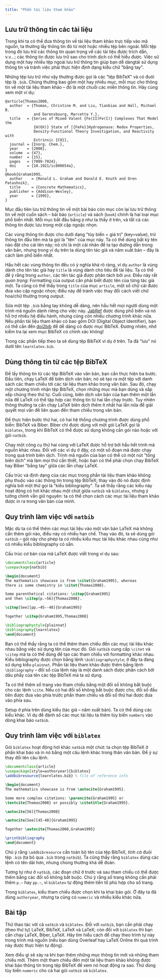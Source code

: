 ```yaml
---
title: "Phần tài liệu tham khảo"
---
```

<script>
preincludes = {
 "pre1": {
    "pre0": "learnlatex.bib"
   },
 "pre2": {
    "pre0": "learnlatex.bib"
   }
}
</script>

## Lưu trữ thông tin các tài liệu

Trong khi ta có thể đưa thông tin về tài liệu tham khảo trực tiếp vào mã nguồn,
ta thường lấy thông tin đó từ một hoặc nhiều tệp bên ngoài. Mỗi tệp trong đó lưu
trữ các thông tin quan trọng về các tài liệu được trích dẫn, v.v...; các thông
tin được lưu trữ sao cho trình dịch có thể hiểu được. Việc sử dụng một hay nhiều
tệp ngoài lưu trữ thông tin giúp bạn dễ dàngtái sử dụng thông tin và tránh việc
phải thực hiện định dạng kiểu chữ "bằng tay".

Những tệp lưu trữ như vậy thường được gọi là các "tệp BibTeX" và có đuôi tệp là
`.bib`. Chúng thường bao gồm một hay nhiều mục, mỗi mục cho thông tin về một tài
liệu tham khảo &ndash; đó là một chuỗi các miền thông tin. Hãy cùng xem một ví
dụ:

<!-- {% raw %} -->
```
@article{Thomas2008,
  author  = {Thomas, Christine M. and Liu, Tianbiao and Hall, Michael B.
             and Darensbourg, Marcetta Y.},
  title   = {Series of Mixed Valent {Fe(II)Fe(I)} Complexes That Model the
             {H(OX)} State of [{FeFe}]Hydrogenase: Redox Properties,
             Density-Functional Theory Investigation, and Reactivity with
             Extrinsic {CO}},
  journal = {Inorg. Chem.},
  year    = {2008},
  volume  = {47},
  number  = {15},
  pages   = {7009-7024},
  doi     = {10.1021/ic800654a},
}
@book{Graham1995,
  author    = {Ronald L. Graham and Donald E. Knuth and Oren Patashnik},
  title     = {Concrete Mathematics},
  publisher = {Addison-Wesley},
  year      = {1995},
}
```
<!-- {% endraw %} -->


Mục đầu tiên lưu trữ thông tin về một bài báo còn mục còn lại lưu trữ thông tin
về một cuốn sách &ndash; bài báo (`article`) và sách (`book`) chính là hai loại
mục phổ biến nhất. Mỗi mục bắt đầu bằng `@` như ta thấy ở trên, và tất cả các
thông tin được lưu trong một cặp ngoặc nhọn.

Các vùng thông tin được cho dưới dạng "tùy biến = giá trị" (key=value), trừ
thông tin đầu tiên mà ta gọi là "tên" của mục này. Ta có thể dùng bất kỳ tên nào
đặt cho cái tên này; nó chỉ là một cái nhãn để ta tạo đường dẫn trong văn bản,
nhưng trong ví dụ trên ta dùng tên tác giả và năm xuất bản &ndash; đây là cách
làm phổ biến nhất.

Hầu hết các vùng thông tin đều có ý nghĩa khá rõ ràng, ví dụ `author` là vùng
dành cho tên tác giả hay `title` là vùng dành cho tiêu đề tài liệu. Ta có thể để
ý rằng trong `author`, các tên tác giả được phân tách bởi `and`. Điều này rất
_quan trọng_: Formatting của output cần phải biết được tên của từng tác giả một.
Ta cũng có thể thấy trong `title` của mục `article`, một số chữ cái được đưa vào
cặp ngoặc nhọn; điều này để tránh việc thay đổi cách viết chữ hoa/chữ thường
trong output.

Sửa một tệp `.bib` bằng tay không dễ dàng, nên hầu hết mọi người dùng một trình
mã nguồn dành riêng cho việc này. [JabRef](https://www.jabref.org) được dùng phổ
biến và nó hỗ trợ nhiều hệ điều hành, nhưng cũng còn nhiều chương trình khác
nữa. Nếu phần tài liệu tham khảo có bao gồm DOI (Digital Object Identifier), bạn
có thể cần đến [doi2bib](https://doi2bib.org) để dễ dàng có được mục BibTeX.
Đương nhiên, nhớ kiểm tra lại xem mục BibTeX có chính xác không!

Trong các phần tiếp theo ta sẽ dùng tệp BibTeX ví dụ ở trên. Ta đã "lưu" nó dưới
tên `learnlatex.bib`.

## Dùng thông tin từ các tệp BibTeX

Để lấy thông tin từ các tệp BibTeX vào văn bản, bạn cần thực hiện ba bước. Đầu
tiên, chạy LaTeX để biên dịch văn bản; nó sẽ tạo ra một tệp với danh sách các
tham chiếu tới các tài liệu tham khảo trong văn bản. Sau đó, chạy một chương
trình nhận tệp BibTeX, chọn những mục mà bạn dùng và sắp xếp chúng theo thứ tự.
Cuối cùng, biên dịch văn bản của bạn thêm một lần nữa để LaTeX có thể tập hợp
các thông tin từ hai lần chạy trước. Tuy nhiên thông thường ta cần chạy LaTeX
biên dịch thêm ít nhất hai lần nữa để giải quyết mọi vấn đề liên quan đến tham
chiếu trong văn bản.

Để thực hiện bước thứ hai, có hai hệ thống chương trình được dùng phổ biến:
BibTeX và Biber. Biber chỉ được dùng với một gói LaTeX gọi là `biblatex`, trong
khi BibTeX có thể được sử dụng không cần gói nào hoặc với gói `natbib`.

Chạy một công cụ thứ hai cùng với LaTeX được hỗ trợ bởi hầu hết trình mã nguồn
khác nhau. Đối với các ví dụ ở đây, có một số đoạn mã được chạy trong quá trình
biên dịch. Trình mã nguồn của bạn có thể có một nút "tổng biên dịch" mà làm mọi
thứ cần thiết, hoặc bạn có thể phải chọn chạy BibTeX hay Biber "bằng tay" giữa
các lần chạy LaTeX.

Cấu trúc và định dạng của các mục trong phần tài liệu tham khảo không phụ thuộc
vào các thông tin trong tệp BibTeX; thay vào đó nó được định nghĩa bởi một thứ
gọi là "kiểu bibliography". Ta sẽ thấy rằng các kiểu này hoạt động có hơi khác
nhau một chút giữa `natbib` và `biblatex`, nhưng ý tưởng chính vẫn giữ nguyên:
ta có thể chọn cách các mục tài liệu tham khảo được in ra trong văn bản của mình.

## Quy trình làm việc với `natbib`

Mặc dù ta có thể thêm các mục tài liệu vào một văn bản LaTeX mà không cần thêm
gói nào, điều này có nhiều hạn chế. Thay vào đó, ta sẽ dùng gói `natbib` &ndash;
gói này cho phép ta có nhiều kiểu mục tài liệu khác nhau cũng như có nhiều kiểu
bibliography có sẵn.

Cấu trúc cơ bản của mã LaTeX được viết trong ví dụ sau:

```latex
\documentclass{article}
\usepackage{natbib}

\begin{document}
The mathematics showcase is from \citet{Graham1995}, whereas
there is some chemistry in \citet{Thomas2008}.

Some parenthetical citations: \citep{Graham1995}
and then \citep[p.~56]{Thomas2008}.

\citep[See][pp.~45--48]{Graham1995}

Together \citep{Graham1995,Thomas2008}

\bibliographystyle{plainnat}
\bibliography{learnlatex}
\end{document}
```

Bạn có thể thấy rằng ta có thể thêm tham chiếu đến các mục tài liệu khác nhau
bằng việc sử dụng tên của mục đó. Gói `natbib` cung cấp `\citet` và `\citep` mà
ta có thể dùng để tạo các tham chiếu với formatting khác nhau. Kiểu biblography
được chọn bằng lệnh `\bibliographystyle`; ở đây ta đang sử dụng kiểu `plainnat`.
Phần tài liệu tham khảo được thêm bằng lệnh `\bibliography` &ndash; đối số của
lệnh này là một danh sách được phân cách bởi dấu phẩy của tên các tệp BibTeX mà
ta sử dụng.

Ta có thể thêm số trang vào tham chiếu bằng một đối số không bắt buộc cho các
lệnh `\cite`. Nếu có hai đối số không bắt buộc được cho, đối số đầu tiên được
đưa vào phía trước phần tham chiếu và đối số thứ hai được đưa vào phía sau.

Setup ở phía trên dùng kiểu (tác giả &ndash; năm xuất bản). Ta có thể dùng các
kiểu khác. Ví dụ để đánh số các mục tài liệu ta thêm tùy biến `numbers` vào dòng
khai báo `natbib`.

## Quy trình làm việc với `biblatex`

Gói `biblatex` hoạt động hơi khác `natbib` một chút: ta chọn tệp BibTeX ở phần
khai báo và in nó bằng một câu lệnh khác trong thân văn bản. Để ý sự thay đổi
tên câu lệnh.

```latex
\documentclass{article}
\usepackage[style=authoryear]{biblatex}
\addbibresource{learnlatex.bib} % file of reference info

\begin{document}
The mathematics showcase is from \autocite{Graham1995}.

Some more complex citations: \parencite{Graham1995} or
\textcite{Thomas2008} or possibly \citetitle{Graham1995}.

\autocite[56]{Thomas2008}

\autocite[See][45-48]{Graham1995}

Together \autocite{Thomas2008,Graham1995}

\printbibliography
\end{document}
```

Chú ý rằng `\addbibresource` cần toàn bộ tên của tệp BibTeX, _tính cả_ đuôi tệp
`.bib` (ta bỏ qua `.bib` trong `natbib`). Ta cũng thấy rằng `biblatex` dùng các
lệnh có tên dài hơn, nhưng chúng thường khá dễ đoán.

Tương tự như ở `natbib`, các đoạn chữ ở trước và sau tham chiếu có thể được thêm
bằng các đối số không bắt buộc. Chú ý rằng số trang không cần phải thêm `p.~`
hay `pp.~`, vì `biblatex` tự động thêm tiền tố phù hợp cho số trang.

Trong `biblatex`, kiểu tham chiếu được chọn khi ta khai báo gói. Ở đây ta đã
dùng `authoryear`, nhưng ta cũng có `numeric` và nhiều kiểu khác nữa.

## Bài tập

Thử thao tác với cả `natbib` và `biblatex`. Đối với `natbib`, bạn cần phải chạy
(theo thứ tự) LaTeX, BibTeX, LaTeX và LaTeX; còn đối với `biblatex` thì bạn cần
chạy LaTeX, Biber, LaTeX. Hãy tìm hiểu cách để chạy theo trình tự này trong
trình mã nguồn (nếu bạn dùng Overleaf hay LaTeX Online thì quá trình này được
thực hiện tự động).

Xem điều gì sẽ xảy ra khi bạn thêm những mục thông tin mới và những tham chiếu
mới. Thêm một tham chiếu đến một tài liệu tham khảo không được khai báo thông
tin trong tệp BibTeX để xem nó hoạt động ra sao. Thử dùng tùy biến `numeric` cho
cả hai gói `natbib` và `biblatex`.
